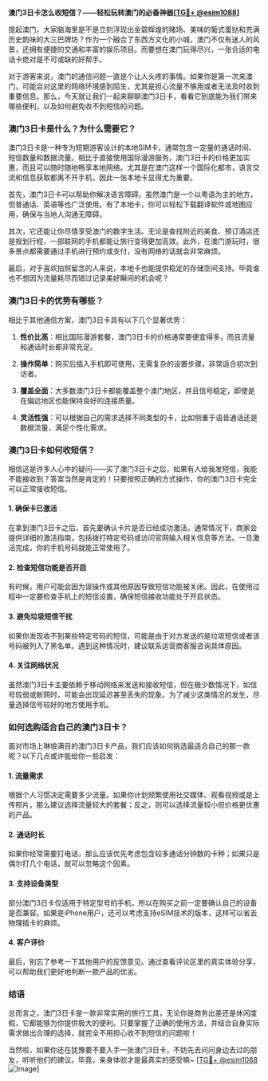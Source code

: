 **澳门3日卡怎么收短信？——轻松玩转澳门的必备神器[[TG💪+ @esim1088](https://t.me/s/esim1088)]**

提起澳门，大家脑海里是不是立刻浮现出金碧辉煌的赌场、美味的葡式蛋挞和充满历史韵味的大三巴牌坊？作为一个融合了东西方文化的小城，澳门不仅有迷人的风景，还拥有便捷的交通和丰富的娱乐项目。而要想在澳门玩得尽兴，一张合适的电话卡绝对是不可或缺的好帮手。

对于游客来说，澳门的通信问题一直是个让人头疼的事情。如果你是第一次来澳门，可能会对这里的网络环境感到陌生，尤其是担心流量不够用或者无法及时收到重要信息。那么，今天就让我们一起来聊聊澳门3日卡，看看它到底能为我们带来哪些便利，以及如何避免收不到短信的问题。

### **澳门3日卡是什么？为什么需要它？**

澳门3日卡是一种专为短期游客设计的本地SIM卡，通常包含一定量的通话时间、短信数量和数据流量。相比于直接使用国际漫游服务，澳门3日卡的价格更加实惠，而且可以随时随地畅享本地网络。尤其是在澳门这样一个国际化都市，语言交流和信息获取都离不开手机，因此一张本地卡显得尤为重要。

首先，澳门3日卡可以帮助你解决语言障碍。虽然澳门是一个以粤语为主的地方，但普通话、英语等也广泛使用。有了本地卡，你可以轻松下载翻译软件或地图应用，确保与当地人沟通无障碍。

其次，它还能让你尽情享受澳门的数字生活。无论是查找附近的美食、预订酒店还是规划行程，一部联网的手机都能让旅行变得更加高效。此外，在澳门游玩时，很多景点都需要通过手机进行预约或支付，没有网络的话就会非常麻烦。

最后，对于喜欢拍照留念的人来说，本地卡也能提供稳定的存储空间支持。毕竟谁也不想因为流量耗尽而错过记录美好瞬间的机会呢？

### **澳门3日卡的优势有哪些？**

相比于其他通信方案，澳门3日卡具有以下几个显著优势：

1. **性价比高**：相比国际漫游套餐，澳门3日卡的价格通常要便宜得多，而且流量和通话时长都非常充足。
   
2. **操作简单**：购买后插入手机即可使用，无需复杂的设置步骤，非常适合初次到访者。
   
3. **覆盖全面**：大多数澳门3日卡都能覆盖整个澳门地区，并且信号稳定，即使是在偏远地区也能保持良好的连接质量。

4. **灵活性强**：可以根据自己的需求选择不同类型的卡，比如侧重于语音通话还是数据流量，满足个性化需求。

### **澳门3日卡如何收短信？**

相信这是许多人心中的疑问——买了澳门3日卡之后，如果有人给我发短信，我能不能接收到？答案当然是肯定的！只要按照正确的方式操作，你的澳门3日卡完全可以正常接收短信。

#### **1. 确保卡已激活**
在拿到澳门3日卡之后，首先要确认卡片是否已经成功激活。通常情况下，商家会提供详细的激活指南，包括拨打特定号码或访问官网输入相关信息等方法。一旦激活完成，你的手机号码就能正常使用了。

#### **2. 检查短信功能是否开启**
有时候，用户可能会因为误操作或其他原因导致短信功能被关闭。因此，在使用过程中一定要检查手机上的短信设置，确保短信接收功能处于开启状态。

#### **3. 避免垃圾短信干扰**
如果你发现收不到某些特定号码的短信，可能是由于对方发送的是垃圾短信或者该号码被列入了黑名单。遇到这种情况时，建议联系运营商客服咨询具体原因。

#### **4. 关注网络状况**
虽然澳门3日卡主要依赖于移动网络来发送和接收短信，但在极少数情况下，如信号较弱或断网时，可能会出现延迟甚至丢失的现象。为了减少这类情况的发生，尽量选择信号较好的地方使用手机。

### **如何选购适合自己的澳门3日卡？**

面对市场上琳琅满目的澳门3日卡产品，我们应该如何挑选最适合自己的那一款呢？以下几点或许能给你一些启发：

#### **1. 流量需求**
根据个人习惯决定需要多少流量。如果你计划频繁使用社交媒体、观看视频或是上传照片，那么建议选择流量较大的套餐；反之，则可以选择流量较小但价格更优惠的产品。

#### **2. 通话时长**
如果你经常需要打电话，那么应该优先考虑包含较多通话分钟数的卡种；如果只是偶尔打几个电话，就可以忽略这个因素。

#### **3. 支持设备类型**
部分澳门3日卡仅适用于特定型号的手机，所以在购买之前一定要确认自己的设备是否兼容。如果是iPhone用户，还可以考虑支持eSIM技术的版本，这样可以省去物理插卡的麻烦。

#### **4. 客户评价**
最后，别忘了参考一下其他用户的反馈意见。通过查看评论区里的真实体验分享，可以帮助我们更好地判断一款产品的优劣。

### **结语**

总而言之，澳门3日卡是一款非常实用的旅行工具，无论你是商务出差还是休闲度假，它都能够为你提供极大的便利。只要掌握了正确的使用方法，并结合自身实际需求做出合理的选择，就完全不用担心收不到短信的问题啦！

当然啦，如果你还在犹豫要不要入手一张澳门3日卡，不妨先去问问身边去过的朋友，听听他们的建议。毕竟，亲身体验才是最真实的感受嘛~ [[TG💪+ @esim1088](https://t.me/s/esim1088) ![Image](https://i.postimg.cc/4NQfJmqS/Snipaste-2025-05-13-00-14-12.png)]